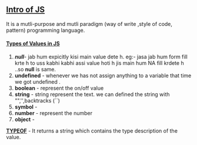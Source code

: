 ## [Intro of JS](./lecture1)

It is a mutli-purpose and mutli paradigm (way of write ,style of code, pattern) programming language.

#### [Types of Values in JS](./lecture1/types.js)

1. **_null_**- jab hum expicitly kisi main value dete h. eg:- jasa jab hum form fill krte h to uss kabhi kabhi assi value hoti h jis main hum NA fill krdete h ..so **null** is same.
2. **undefined** - whenever we has not assign anything to a variable that time we got undefined .
3. **boolean** - represent the on/off value
4. **string** - string represent the text. we can defined the string with "",'',backtracks (``)
5. **symbol** -
6. **number** - represent the number
7. **object** -

**[TYPEOF](./lecture1/typeOf.js)** - It returns a string which contains the type description of the value.

